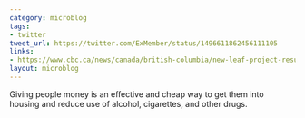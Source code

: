 ```yaml
---
category: microblog
tags:
- twitter
tweet_url: https://twitter.com/ExMember/status/1496611862456111105
links:
- https://www.cbc.ca/news/canada/british-columbia/new-leaf-project-results-1.5752714
layout: microblog
---
```

Giving people money is an effective and cheap way to get them into housing and reduce use of alcohol, cigarettes, and other drugs.
